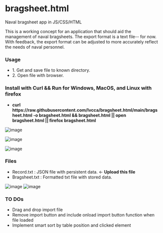 # bragsheet.html
Naval bragsheet app in JS/CSS/HTML

This is a working concept for an application that should aid the management of naval bragsheets.
The export format is a text file-- for now.
With feedback, the export format can be adjusted to more accurately reflect the needs of naval personnel.

<H3>Usage</H3>

<ul>
<li>1. Get and save file to known directory. </li>
<li>2. Open file with browser. </li>
</ul>

<H3>Install with Curl && Run for Windows, MacOS, and Linux with firefox</H3>
<ul>
<li><b>curl https://raw.githubusercontent.com/lvcca/bragsheet.html/main/bragsheet.html -o bragsheet.html && bragsheet.html || open bragsheet.html || firefox bragsheet.html</b></li>
</ul>


![image](https://user-images.githubusercontent.com/49540886/131514510-aa32bd52-dbe3-43ab-ac6a-e55bb72f74f6.png)

![image](https://user-images.githubusercontent.com/49540886/131514822-6915e932-1c0e-43d9-a3fa-d552ea4c5ac0.png)

![image](https://user-images.githubusercontent.com/49540886/131514873-f2a646c7-f6df-4820-9e3b-0e942a8b79ea.png)


<H3>Files</H3>
<ul>
<li>Record.txt : JSON file with persistent data. <- <b>Upload this file</b></li>
<li>Bragsheet.txt : Formatted txt file with stored data.</li>
</ul>

![image](https://user-images.githubusercontent.com/49540886/131514950-b90db826-227c-42b6-8961-dcaf922e6f3c.png)
![image](https://user-images.githubusercontent.com/49540886/131514998-d7477d7c-09d7-4113-a82a-03c7b6e62e24.png)

<H3>TO DOs</H3>
<ul>
<li>Drag and drop import file</li>
<li>Remove import button and include onload import button function when file loaded</li>
<li>Implement smart sort by table position and clicked element</li>
</ul>
